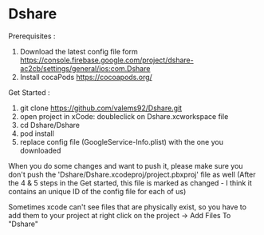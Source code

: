 # Dshare

Prerequisites :
1. Download the latest config file form https://console.firebase.google.com/project/dshare-ac2cb/settings/general/ios:com.Dshare
2. Install cocaPods https://cocoapods.org/

Get Started :
1. git clone https://github.com/valems92/Dshare.git
2. open project in xCode: doubleclick on Dshare.xcworkspace file
3. cd Dshare/Dshare
4. pod install
5. replace config file (GoogleService-Info.plist) with the one you downloaded


When you do some changes and want to push it, please make sure you don't push the 'Dshare/Dshare.xcodeproj/project.pbxproj' file as well (After the 4 & 5 steps in the Get started, this file is marked as changed - I think it contains an unique ID of the config file for each of us)


Sometimes xcode can't see files that are physically exist, so you have to add them to your project at right click on the project -> Add Files To "Dshare"
